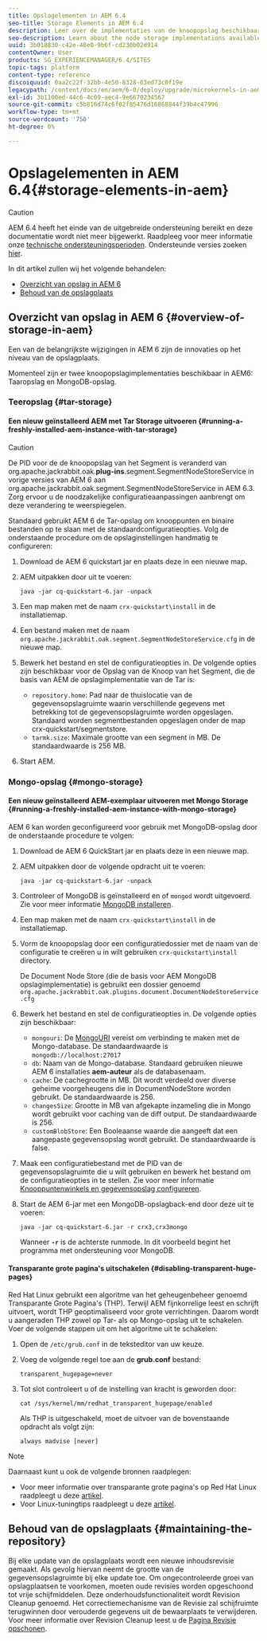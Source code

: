 ```yaml
---
title: Opslagelementen in AEM 6.4
seo-title: Storage Elements in AEM 6.4
description: Leer over de implementaties van de knoopopslag beschikbaar in AEM 6.4 en hoe te om de bewaarplaats te handhaven.
seo-description: Learn about the node storage implementations available in AEM 6.4 and how to maintain the repository.
uuid: 3b018830-c42e-48e0-9b6f-cd230b02d914
contentOwner: User
products: SG_EXPERIENCEMANAGER/6.4/SITES
topic-tags: platform
content-type: reference
discoiquuid: 0aa2c22f-32bb-4e50-8328-63ed73c0f19e
legacypath: /content/docs/en/aem/6-0/deploy/upgrade/microkernels-in-aem-6-0
exl-id: 3b1100ed-44c6-4c09-aec4-9e6670234567
source-git-commit: c5b816d74c6f02f85476d16868844f39b4c47996
workflow-type: tm+mt
source-wordcount: '750'
ht-degree: 0%

---
```


# Opslagelementen in AEM 6.4{#storage-elements-in-aem}

>[!CAUTION]
>
>AEM 6.4 heeft het einde van de uitgebreide ondersteuning bereikt en deze documentatie wordt niet meer bijgewerkt. Raadpleeg voor meer informatie onze [technische ondersteuningsperioden](https://helpx.adobe.com/support/programs/eol-matrix.html). Ondersteunde versies zoeken [hier](https://experienceleague.adobe.com/docs/).

In dit artikel zullen wij het volgende behandelen:

* [Overzicht van opslag in AEM 6](/help/sites-deploying/storage-elements-in-aem-6.md#overview-of-storage-in-aem)
* [Behoud van de opslagplaats](/help/sites-deploying/storage-elements-in-aem-6.md#maintaining-the-repository)

## Overzicht van opslag in AEM 6 {#overview-of-storage-in-aem}

Een van de belangrijkste wijzigingen in AEM 6 zijn de innovaties op het niveau van de opslagplaats.

Momenteel zijn er twee knoopopslagimplementaties beschikbaar in AEM6: Taaropslag en MongoDB-opslag.

### Teeropslag {#tar-storage}

#### Een nieuw geïnstalleerd AEM met Tar Storage uitvoeren {#running-a-freshly-installed-aem-instance-with-tar-storage}

>[!CAUTION]
>
>De PID voor de de knoopopslag van het Segment is veranderd van org.apache.jackrabbit.oak.**plug-ins**.segment.SegmentNodeStoreService in vorige versies van AEM 6 aan org.apache.jackrabbit.oak.segment.SegmentNodeStoreService in AEM 6.3. Zorg ervoor u de noodzakelijke configuratieaanpassingen aanbrengt om deze verandering te weerspiegelen.

Standaard gebruikt AEM 6 de Tar-opslag om knooppunten en binaire bestanden op te slaan met de standaardconfiguratieopties. Volg de onderstaande procedure om de opslaginstellingen handmatig te configureren:

1. Download de AEM 6 quickstart jar en plaats deze in een nieuwe map.
1. AEM uitpakken door uit te voeren:

   `java -jar cq-quickstart-6.jar -unpack`

1. Een map maken met de naam `crx-quickstart\install` in de installatiemap.

1. Een bestand maken met de naam `org.apache.jackrabbit.oak.segment.SegmentNodeStoreService.cfg` in de nieuwe map.

1. Bewerk het bestand en stel de configuratieopties in. De volgende opties zijn beschikbaar voor de Opslag van de Knoop van het Segment, die de basis van AEM de opslagimplementatie van de Tar is:

   * `repository.home`: Pad naar de thuislocatie van de gegevensopslagruimte waarin verschillende gegevens met betrekking tot de gegevensopslagruimte worden opgeslagen. Standaard worden segmentbestanden opgeslagen onder de map crx-quickstart/segmentstore.
   * `tarmk.size`: Maximale grootte van een segment in MB. De standaardwaarde is 256 MB.

1. Start AEM.

### Mongo-opslag {#mongo-storage}

#### Een nieuw geïnstalleerd AEM-exemplaar uitvoeren met Mongo Storage {#running-a-freshly-installed-aem-instance-with-mongo-storage}

AEM 6 kan worden geconfigureerd voor gebruik met MongoDB-opslag door de onderstaande procedure te volgen:

1. Download de AEM 6 QuickStart jar en plaats deze in een nieuwe map.
1. AEM uitpakken door de volgende opdracht uit te voeren:

   `java -jar cq-quickstart-6.jar -unpack`

1. Controleer of MongoDB is geïnstalleerd en of `mongod` wordt uitgevoerd. Zie voor meer informatie [MongoDB installeren](https://docs.mongodb.org/manual/installation/).
1. Een map maken met de naam `crx-quickstart\install` in de installatiemap.
1. Vorm de knoopopslag door een configuratiedossier met de naam van de configuratie te creëren u in wilt gebruiken `crx-quickstart\install` directory.

   De Document Node Store (die de basis voor AEM MongoDB opslagimplementatie) is gebruikt een dossier genoemd `org.apache.jackrabbit.oak.plugins.document.DocumentNodeStoreService.cfg`

1. Bewerk het bestand en stel de configuratieopties in. De volgende opties zijn beschikbaar:

   * `mongouri`: De [MongoURI](https://docs.mongodb.org/manual/reference/connection-string/) vereist om verbinding te maken met de Mongo-database. De standaardwaarde is `mongodb://localhost:27017`
   * `db`: Naam van de Mongo-database. Standaard gebruiken nieuwe AEM 6 installaties **aem-auteur** als de databasenaam.
   * `cache`: De cachegrootte in MB. Dit wordt verdeeld over diverse geheime voorgeheugens die in DocumentNodeStore worden gebruikt. De standaardwaarde is 256.
   * `changesSize`: Grootte in MB van afgekapte inzameling die in Mongo wordt gebruikt voor caching van de diff output. De standaardwaarde is 256.
   * `customBlobStore`: Een Booleaanse waarde die aangeeft dat een aangepaste gegevensopslag wordt gebruikt. De standaardwaarde is false.

1. Maak een configuratiebestand met de PID van de gegevensopslagruimte die u wilt gebruiken en bewerk het bestand om de configuratieopties in te stellen. Zie voor meer informatie [Knooppuntenwinkels en gegevensopslag configureren](/help/sites-deploying/data-store-config.md).

1. Start de AEM 6-jar met een MongoDB-opslagback-end door deze uit te voeren:

   ```shell
   java -jar cq-quickstart-6.jar -r crx3,crx3mongo
   ```

   Wanneer **`-r`** is de achterste runmode. In dit voorbeeld begint het programma met ondersteuning voor MongoDB.

#### Transparante grote pagina&#39;s uitschakelen {#disabling-transparent-huge-pages}

Red Hat Linux gebruikt een algoritme van het geheugenbeheer genoemd Transparante Grote Pagina&#39;s (THP). Terwijl AEM fijnkorrelige leest en schrijft uitvoert, wordt THP geoptimaliseerd voor grote verrichtingen. Daarom wordt u aangeraden THP zowel op Tar- als op Mongo-opslag uit te schakelen. Voer de volgende stappen uit om het algoritme uit te schakelen:

1. Open de `/etc/grub.conf` in de teksteditor van uw keuze.
1. Voeg de volgende regel toe aan de **grub.conf** bestand:

   ```
   transparent_hugepage=never
   ```

1. Tot slot controleert u of de instelling van kracht is geworden door:

   ```
   cat /sys/kernel/mm/redhat_transparent_hugepage/enabled
   ```

   Als THP is uitgeschakeld, moet de uitvoer van de bovenstaande opdracht als volgt zijn:

   ```
   always madvise [never]
   ```

>[!NOTE]
>
>Daarnaast kunt u ook de volgende bronnen raadplegen:
>
>* Voor meer informatie over transparante grote pagina&#39;s op Red Hat Linux raadpleegt u deze [artikel](https://access.redhat.com/solutions/46111).
>* Voor Linux-tuningtips raadpleegt u deze [artikel](https://helpx.adobe.com/experience-manager/kb/performance-tuning-tips.html).
>


## Behoud van de opslagplaats {#maintaining-the-repository}

Bij elke update van de opslagplaats wordt een nieuwe inhoudsrevisie gemaakt. Als gevolg hiervan neemt de grootte van de gegevensopslagruimte bij elke update toe. Om ongecontroleerde groei van opslagplaatsen te voorkomen, moeten oude revisies worden opgeschoond tot vrije schijfmiddelen. Deze onderhoudsfunctionaliteit wordt Revision Cleanup genoemd. Het correctiemechanisme van de Revisie zal schijfruimte terugwinnen door verouderde gegevens uit de bewaarplaats te verwijderen. Voor meer informatie over Revision Cleanup leest u de [Pagina Revisie opschonen](/help/sites-deploying/revision-cleanup.md).
